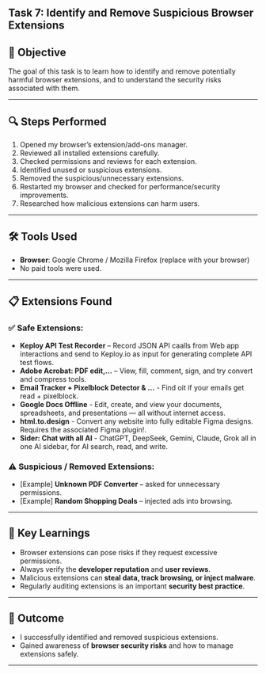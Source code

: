 ## Task 7: Identify and Remove Suspicious Browser Extensions

## 📌 Objective
The goal of this task is to learn how to identify and remove potentially harmful browser extensions, and to understand the security risks associated with them.

---

## 🔍 Steps Performed
1. Opened my browser’s extension/add-ons manager.  
2. Reviewed all installed extensions carefully.  
3. Checked permissions and reviews for each extension.  
4. Identified unused or suspicious extensions.  
5. Removed the suspicious/unnecessary extensions.  
6. Restarted my browser and checked for performance/security improvements.  
7. Researched how malicious extensions can harm users.

---

## 🛠 Tools Used
- **Browser**: Google Chrome / Mozilla Firefox (replace with your browser)  
- No paid tools were used.  

---

## 📋 Extensions Found
### ✅ Safe Extensions:
-  **Keploy API Test Recorder** – Record JSON API caalls from Web app interactions and send to Keploy.io as input for generating complete API test flows.  
-  **Adobe Acrobat: PDF edit,...** – View, fill, comment, sign, and try convert and compress tools.  
-  **Email Tracker + Pixelblock Detector & ...** - Find oit if your emails get read + pixelblock.
-  **Google Docs Offline** - Edit, create, and view your documents, spreadsheets, and presentations — all without internet access.
-  **html.to.design** - Convert any website into fully editable Figma designs. Requires the associated Figma plugin!.
-  **Sider: Chat with all AI** - ChatGPT, DeepSeek, Gemini, Claude, Grok all in one AI sidebar, for AI search, read, and write.

### ⚠️ Suspicious / Removed Extensions:
- [Example] **Unknown PDF Converter** – asked for unnecessary permissions.  
- [Example] **Random Shopping Deals** – injected ads into browsing.  

---


## 📖 Key Learnings
- Browser extensions can pose risks if they request excessive permissions.  
- Always verify the **developer reputation** and **user reviews**.  
- Malicious extensions can **steal data, track browsing, or inject malware**.  
- Regularly auditing extensions is an important **security best practice**.  

---

## 🎯 Outcome
- I successfully identified and removed suspicious extensions.  
- Gained awareness of **browser security risks** and how to manage extensions safely.  

---

